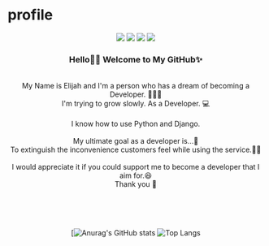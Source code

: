 # profile

<div align=center> 
<p>
 <a href="https://blog.naver.com/elijahrong/" target="_blank"><img src="https://img.shields.io/badge/DailyBlog-DD0B78?style=flat-square&logo=GitHub%20Sponsors&logoColor=white"/></a>
 <a href="https://narongeee.tistory.com/" target="_blank"><img src="https://img.shields.io/badge/CodingBlog-DD0B78?style=flat-square&logo=GitHub%20Sponsors&logoColor=white"/></a>
 <a href="mailto:elijahkim5760@gmail.com" target="_blank"><img src="https://img.shields.io/badge/elijahkim5760@gmail.com-EA4335?style=flat-square&logo=Gmail&logoColor=white"/></a>
 <a href="https://www.linkedin.com/in/nahyun-kim-45274776/" target="_blank"><img src="https://img.shields.io/badge/elijahkim5760-0A66C2?style=flat-square&logo=Linkedin&logoColor=white"/> 
 </a>
</p>
<p>
 <h3> Hello👋🏻 Welcome to My GitHub✨</h3> <br>
  My Name is Elijah and I'm a person who has a dream of becoming a Developer. 👩🏻‍💻 <br>
  I'm trying to grow slowly. As a Developer. 💻<br><br>
  I know how to use Python and Django.<br><br>
  My ultimate goal as a developer is...🌟<br>
  To extinguish the inconvenience customers feel while using the service.👍🏻 <br><br>
  I would appreciate it if you could support me to become a developer that I aim for.😆<br>
  Thank you 🥰
</p>
<br>
<br>
<br>

[![Anurag's GitHub stats](https://github-readme-stats.vercel.app/api?username=Elijahrong&show_icons=true&show=reviews,discussions_started,discussions_answered,prs_merged,prs_merged_percentage&theme=highcontrast)
![Top Langs](https://github-readme-stats.vercel.app/api/top-langs/?username=Elijahrong&langs_count=8)
